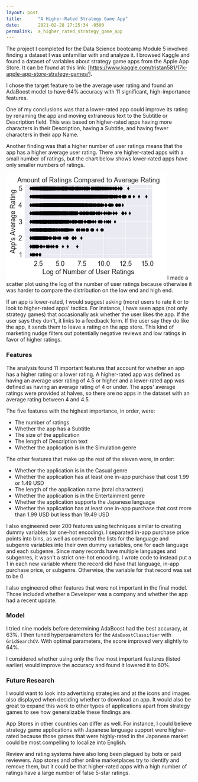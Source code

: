 ```yaml
---
layout: post
title:      "A Higher-Rated Strategy Game App"
date:       2021-02-28 17:25:34 -0500
permalink:  a_higher_rated_strategy_game_app
---
```


The project I completed for the Data Science bootcamp Module 5 involved finding a dataset I was unfamiliar with and analyze it. I browsed Kaggle and found a dataset of variables about strategy game apps from the Apple App Store. It can be found at this link: [https://www.kaggle.com/tristan581/17k-apple-app-store-strategy-games/].

I chose the target feature to be the average user rating and found an AdaBoost model to have 64% accuracy with 11 significant, high-importance features.

One of my conclusions was that a lower-rated app could improve its rating by renaming the app and moving extraneous text to the Subtitle or Description field. This was based on higher-rated apps having more characters in their Description, having a Subtitle, and having fewer characters in their app Name.

Another finding was that a higher number of user ratings means that the app has a higher average user rating. There are higher-rated apps with a small number of ratings, but the chart below shows lower-rated apps have only smaller numbers of ratings.

![Plot of log number of user ratings vs average user rating](https://raw.githubusercontent.com/bronwencc/Module-5-Project/master/images/Distribution%20of%20Rating%20Count.png)
I made a scatter plot using the log of the number of user ratings because otherwise it was harder to compare the distribution on the low end and high end.

If an app is lower-rated, I would suggest asking (more) users to rate it or to look to higher-rated apps' tactics. For instance, I have seen apps (not only strategy games) that occasionally ask whether the user likes the app. If the user says they don't, it links to a feedback form. If the user say they do like the app, it sends them to leave a rating on the app store. This kind of marketing nudge filters out potentially negative reviews and low ratings in favor of higher ratings.

### Features

The analysis found 11 important features that account for whether an app has a higher rating or a lower rating. A higher-rated app was defined as having an average user rating of 4.5 or higher and a lower-rated app was defined as having an average rating of 4 or under. The apps' average ratings were provided at halves, so there are no apps in the dataset with an average rating between 4 and 4.5.

The five features with the highest importance, in order, were:
* The number of ratings
* Whether the app has a Subtitle
* The size of the application
* The length of Description text
* Whether the application is in the Simulation genre

The other features that make up the rest of the eleven were, in order:
* Whether the application is in the Casual genre
* Whether the application has at least one in-app purchase that cost 1.99 or 1.49 USD
* The length of the application name (total characters)
* Whether the application is in the Entertainment genre
* Whether the application supports the Japanese language
* Whether the application has at least one in-app purchase that cost more than 1.99 USD but less than 19.49 USD

I also engineered over 200 features using techniques similar to creating dummy variables (or one-hot encoding). I separated in-app purchase price points into bins, as well as converted the lists for the language and subgenre variables into their own dummy variables, one for each language and each subgenre. Since many records have multiple languages and subgenres, it wasn't a strict one-hot encoding. I wrote code to instead put a 1 in each new variable where the record did have that language, in-app purchase price, or subgenre. Otherwise, the variable for that record was set to be 0.

I also engineered other features that were not important in the final model. Those included whether a Developer was a company and whether the app had a recent update.

### Model

I tried nine models before determining AdaBoost had the best accuracy, at 63%. I then tuned hyperparameters for the `AdaBoostClassifier` with `GridSearchCV`. With optimal parameters, the score improved very slightly to 64%.

I considered whether using only the five most important features (listed earlier) would improve the accuracy and found it lowered it to 60%.

### Future Research

I would want to look into advertising strategies and at the icons and images also displayed when deciding whether to download an app. It would also be great to expand this work to other types of applications apart from strategy games to see how generalizable these findings are.

App Stores in other countries can differ as well. For instance, I could believe strategy game applications with Japanese language support were higher-rated because those games that were highly-rated in the Japanese market could be most compelling to localize into English.

Review and rating systems have also long been plagued by bots or paid reviewers. App stores and other online marketplaces try to identify and remove them, but it could be that higher-rated apps with a high number of ratings have a large number of false 5-star ratings.
